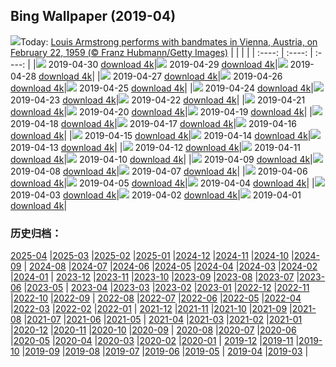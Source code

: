 ## Bing Wallpaper (2019-04)
![](http://cn.bing.com/th?id=OHR.LouisVienna_EN-US2422346599_UHD.jpg&w=1000)Today: [Louis Armstrong performs with bandmates in Vienna, Austria, on February 22, 1959 (© Franz Hubmann/Getty Images)](http://cn.bing.com/th?id=OHR.LouisVienna_EN-US2422346599_UHD.jpg)
|      |      |      |
| :----: | :----: | :----: |
|![](http://cn.bing.com/th?id=OHR.LouisVienna_EN-US2422346599_UHD.jpg&pid=hp&w=384&h=216&rs=1&c=4) 2019-04-30 [download 4k](http://cn.bing.com/th?id=OHR.LouisVienna_EN-US2422346599_UHD.jpg)|![](http://cn.bing.com/th?id=OHR.BabySloth_EN-US8463078273_UHD.jpg&pid=hp&w=384&h=216&rs=1&c=4) 2019-04-29 [download 4k](http://cn.bing.com/th?id=OHR.BabySloth_EN-US8463078273_UHD.jpg)|![](http://cn.bing.com/th?id=OHR.SpringBadlands_EN-US8349424568_UHD.jpg&pid=hp&w=384&h=216&rs=1&c=4) 2019-04-28 [download 4k](http://cn.bing.com/th?id=OHR.SpringBadlands_EN-US8349424568_UHD.jpg)|
|![](http://cn.bing.com/th?id=OHR.BloomingAloe_EN-US7990175942_UHD.jpg&pid=hp&w=384&h=216&rs=1&c=4) 2019-04-27 [download 4k](http://cn.bing.com/th?id=OHR.BloomingAloe_EN-US7990175942_UHD.jpg)|![](http://cn.bing.com/th?id=OHR.CoastalFog_EN-US7921291267_UHD.jpg&pid=hp&w=384&h=216&rs=1&c=4) 2019-04-26 [download 4k](http://cn.bing.com/th?id=OHR.CoastalFog_EN-US7921291267_UHD.jpg)|![](http://cn.bing.com/th?id=OHR.FireIce_EN-US7588914690_1920x1200.jpg&pid=hp&w=384&h=216&rs=1&c=4) 2019-04-25 [download 4k](http://cn.bing.com/th?id=OHR.FireIce_EN-US7588914690_1920x1200.jpg)|
|![](http://cn.bing.com/th?id=OHR.RainforestMoss_EN-US7387327683_1920x1200.jpg&pid=hp&w=384&h=216&rs=1&c=4) 2019-04-24 [download 4k](http://cn.bing.com/th?id=OHR.RainforestMoss_EN-US7387327683_1920x1200.jpg)|![](http://cn.bing.com/th?id=OHR.CasaBatllo_EN-US7267777877_1920x1200.jpg&pid=hp&w=384&h=216&rs=1&c=4) 2019-04-23 [download 4k](http://cn.bing.com/th?id=OHR.CasaBatllo_EN-US7267777877_1920x1200.jpg)|![](http://cn.bing.com/th?id=OHR.LaysanAlbatross_EN-US7136581271_1920x1200.jpg&pid=hp&w=384&h=216&rs=1&c=4) 2019-04-22 [download 4k](http://cn.bing.com/th?id=OHR.LaysanAlbatross_EN-US7136581271_1920x1200.jpg)|
|![](http://cn.bing.com/th?id=OHR.HidingEggs_EN-US7020088020_1920x1200.jpg&pid=hp&w=384&h=216&rs=1&c=4) 2019-04-21 [download 4k](http://cn.bing.com/th?id=OHR.HidingEggs_EN-US7020088020_1920x1200.jpg)|![](http://cn.bing.com/th?id=OHR.CoveSpires_EN-US6899601669_1920x1200.jpg&pid=hp&w=384&h=216&rs=1&c=4) 2019-04-20 [download 4k](http://cn.bing.com/th?id=OHR.CoveSpires_EN-US6899601669_1920x1200.jpg)|![](http://cn.bing.com/th?id=OHR.Paepalanthus_EN-US6799393102_1920x1200.jpg&pid=hp&w=384&h=216&rs=1&c=4) 2019-04-19 [download 4k](http://cn.bing.com/th?id=OHR.Paepalanthus_EN-US6799393102_1920x1200.jpg)|
|![](http://cn.bing.com/th?id=OHR.MiracleGarden_EN-US6684216813_1920x1080.jpg&pid=hp&w=384&h=216&rs=1&c=4) 2019-04-18 [download 4k](http://cn.bing.com/th?id=OHR.MiracleGarden_EN-US6684216813_1920x1080.jpg)|![](http://cn.bing.com/th?id=OHR.HopeValley_EN-US6541382933_1920x1200.jpg&pid=hp&w=384&h=216&rs=1&c=4) 2019-04-17 [download 4k](http://cn.bing.com/th?id=OHR.HopeValley_EN-US6541382933_1920x1200.jpg)|![](http://cn.bing.com/th?id=OHR.BauhausArchive_EN-US6406056252_1920x1080.jpg&pid=hp&w=384&h=216&rs=1&c=4) 2019-04-16 [download 4k](http://cn.bing.com/th?id=OHR.BauhausArchive_EN-US6406056252_1920x1080.jpg)|
|![](http://cn.bing.com/th?id=OHR.YayoiTulips_EN-US6304863335_UHD.jpg&pid=hp&w=384&h=216&rs=1&c=4) 2019-04-15 [download 4k](http://cn.bing.com/th?id=OHR.YayoiTulips_EN-US6304863335_UHD.jpg)|![](http://cn.bing.com/th?id=OHR.GOTPath_EN-US5723870973_1920x1200.jpg&pid=hp&w=384&h=216&rs=1&c=4) 2019-04-14 [download 4k](http://cn.bing.com/th?id=OHR.GOTPath_EN-US5723870973_1920x1200.jpg)|![](http://cn.bing.com/th?id=OHR.RecordStoreDay_EN-US5640323268_1920x1080.jpg&pid=hp&w=384&h=216&rs=1&c=4) 2019-04-13 [download 4k](http://cn.bing.com/th?id=OHR.RecordStoreDay_EN-US5640323268_1920x1080.jpg)|
|![](http://cn.bing.com/th?id=OHR.BigWindDay_EN-US5579404574_1920x1200.jpg&pid=hp&w=384&h=216&rs=1&c=4) 2019-04-12 [download 4k](http://cn.bing.com/th?id=OHR.BigWindDay_EN-US5579404574_1920x1200.jpg)|![](http://cn.bing.com/th?id=OHR.Bollenstreek_EN-US8530148470_1920x1200.jpg&pid=hp&w=384&h=216&rs=1&c=4) 2019-04-11 [download 4k](http://cn.bing.com/th?id=OHR.Bollenstreek_EN-US8530148470_1920x1200.jpg)|![](http://cn.bing.com/th?id=OHR.SibWrestling_EN-US8415856682_1920x1200.jpg&pid=hp&w=384&h=216&rs=1&c=4) 2019-04-10 [download 4k](http://cn.bing.com/th?id=OHR.SibWrestling_EN-US8415856682_1920x1200.jpg)|
|![](http://cn.bing.com/th?id=OHR.BlueTide_EN-US8292199681_1920x1200.jpg&pid=hp&w=384&h=216&rs=1&c=4) 2019-04-09 [download 4k](http://cn.bing.com/th?id=OHR.BlueTide_EN-US8292199681_1920x1200.jpg)|![](http://cn.bing.com/th?id=OHR.SPLLobby_EN-US8181474925_1920x1080.jpg&pid=hp&w=384&h=216&rs=1&c=4) 2019-04-08 [download 4k](http://cn.bing.com/th?id=OHR.SPLLobby_EN-US8181474925_1920x1080.jpg)|![](http://cn.bing.com/th?id=OHR.GTNPBeaver_EN-US8031478692_1920x1200.jpg&pid=hp&w=384&h=216&rs=1&c=4) 2019-04-07 [download 4k](http://cn.bing.com/th?id=OHR.GTNPBeaver_EN-US8031478692_1920x1200.jpg)|
|![](http://cn.bing.com/th?id=OHR.Pepper_EN-US7943129554_1920x1080.jpg&pid=hp&w=384&h=216&rs=1&c=4) 2019-04-06 [download 4k](http://cn.bing.com/th?id=OHR.Pepper_EN-US7943129554_1920x1080.jpg)|![](http://cn.bing.com/th?id=OHR.YongfuTown_EN-US7670109876_1920x1080.jpg&pid=hp&w=384&h=216&rs=1&c=4) 2019-04-05 [download 4k](http://cn.bing.com/th?id=OHR.YongfuTown_EN-US7670109876_1920x1080.jpg)|![](http://cn.bing.com/th?id=OHR.NelderPlot_EN-US7412360420_1920x1200.jpg&pid=hp&w=384&h=216&rs=1&c=4) 2019-04-04 [download 4k](http://cn.bing.com/th?id=OHR.NelderPlot_EN-US7412360420_1920x1200.jpg)|
|![](http://cn.bing.com/th?id=OHR.BistiBadlands_EN-US7240695529_1920x1200.jpg&pid=hp&w=384&h=216&rs=1&c=4) 2019-04-03 [download 4k](http://cn.bing.com/th?id=OHR.BistiBadlands_EN-US7240695529_1920x1200.jpg)|![](http://cn.bing.com/th?id=OHR.HCA_EN-US4986591011_1920x1200.jpg&pid=hp&w=384&h=216&rs=1&c=4) 2019-04-02 [download 4k](http://cn.bing.com/th?id=OHR.HCA_EN-US4986591011_1920x1200.jpg)|![](http://cn.bing.com/th?id=OHR.MischiefCubs_EN-US6733296518_1920x1200.jpg&pid=hp&w=384&h=216&rs=1&c=4) 2019-04-01 [download 4k](http://cn.bing.com/th?id=OHR.MischiefCubs_EN-US6733296518_1920x1200.jpg)|
### 历史归档：
[2025-04](/picture/2025-04/) |[2025-03](/picture/2025-03/) |[2025-02](/picture/2025-02/) |[2025-01](/picture/2025-01/) |[2024-12](/picture/2024-12/) |[2024-11](/picture/2024-11/) |[2024-10](/picture/2024-10/) |[2024-09](/picture/2024-09/) |
[2024-08](/picture/2024-08/) |[2024-07](/picture/2024-07/) |[2024-06](/picture/2024-06/) |[2024-05](/picture/2024-05/) |[2024-04](/picture/2024-04/) |[2024-03](/picture/2024-03/) |[2024-02](/picture/2024-02/) |[2024-01](/picture/2024-01/) |
[2023-12](/picture/2023-12/) |[2023-11](/picture/2023-11/) |[2023-10](/picture/2023-10/) |[2023-09](/picture/2023-09/) |[2023-08](/picture/2023-08/) |[2023-07](/picture/2023-07/) |[2023-06](/picture/2023-06/) |[2023-05](/picture/2023-05/) |
[2023-04](/picture/2023-04/) |[2023-03](/picture/2023-03/) |[2023-02](/picture/2023-02/) |[2023-01](/picture/2023-01/) |[2022-12](/picture/2022-12/) |[2022-11](/picture/2022-11/) |[2022-10](/picture/2022-10/) |[2022-09](/picture/2022-09/) |
[2022-08](/picture/2022-08/) |[2022-07](/picture/2022-07/) |[2022-06](/picture/2022-06/) |[2022-05](/picture/2022-05/) |[2022-04](/picture/2022-04/) |[2022-03](/picture/2022-03/) |[2022-02](/picture/2022-02/) |[2022-01](/picture/2022-01/) |
[2021-12](/picture/2021-12/) |[2021-11](/picture/2021-11/) |[2021-10](/picture/2021-10/) |[2021-09](/picture/2021-09/) |[2021-08](/picture/2021-08/) |[2021-07](/picture/2021-07/) |[2021-06](/picture/2021-06/) |[2021-05](/picture/2021-05/) |
[2021-04](/picture/2021-04/) |[2021-03](/picture/2021-03/) |[2021-02](/picture/2021-02/) |[2021-01](/picture/2021-01/) |[2020-12](/picture/2020-12/) |[2020-11](/picture/2020-11/) |[2020-10](/picture/2020-10/) |[2020-09](/picture/2020-09/) |
[2020-08](/picture/2020-08/) |[2020-07](/picture/2020-07/) |[2020-06](/picture/2020-06/) |[2020-05](/picture/2020-05/) |[2020-04](/picture/2020-04/) |[2020-03](/picture/2020-03/) |[2020-02](/picture/2020-02/) |[2020-01](/picture/2020-01/) |
[2019-12](/picture/2019-12/) |[2019-11](/picture/2019-11/) |[2019-10](/picture/2019-10/) |[2019-09](/picture/2019-09/) |[2019-08](/picture/2019-08/) |[2019-07](/picture/2019-07/) |[2019-06](/picture/2019-06/) |[2019-05](/picture/2019-05/) |
[2019-04](/picture/2019-04/) |[2019-03](/picture/2019-03/) |
